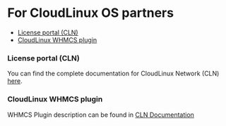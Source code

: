 # For CloudLinux OS partners

* [License portal (CLN)](./#license-portal-cln)
* [CloudLinux WHMCS plugin](./#cloudlinux-whmcs-plugin)

### License portal (CLN)

You can find the complete documentation for <span class="notranslate"> CloudLinux Network (CLN) </span> [here](/cln).

### CloudLinux WHMCS plugin

WHMCS Plugin description can be found in [CLN Documentation](/cln/whmcs_plugin/)